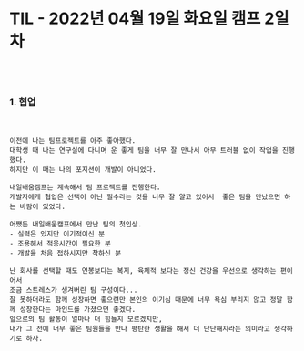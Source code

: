 # TIL - 2022년 04월 19일 화요일 캠프 2일차
<br>
<br>

### 1. 협업
<br> 

    이전에 나는 팀프로젝트를 아주 좋아했다.  
    대학생 때 나는 연구실에 다니며 운 좋게 팀을 너무 잘 만나서 아무 트러블 없이 작업을 진행했다.  
    하지만 이 때는 나의 포지션이 개발이 아니었다. 

    내일배움캠프는 계속해서 팀 프로젝트를 진행한다.  
    개발자에게 협업은 선택이 아닌 필수라는 것을 너무 잘 알고 있어서  좋은 팀을 만났으면 하는 바람이 있었다.  

    어쨌든 내일배움캠프에서 만난 팀의 첫인상.
    - 실력은 있지만 이기적이신 분
    - 조용해서 적응시간이 필요한 분
    - 개발을 처음 접하시지만 착하신 분  

    난 회사를 선택할 때도 연봉보다는 복지, 육체적 보다는 정신 건강을 우선으로 생각하는 편이어서  
    조금 스트레스가 생겨버린 팀 구성이다...  
    잘 못하더라도 함께 성장하면 좋으련만 본인의 이기심 때문에 너무 욕심 부리지 않고 정말 함께 성장한다는 마인드를 가졌으면 좋겠다.  
    앞으로의 팀 활동이 얼마나 더 힘들지 모르겠지만,  
    내가 그 전에 너무 좋은 팀원들을 만나 평탄한 생활을 해서 더 단단해지라는 의미라고 생각하기로 하자.
